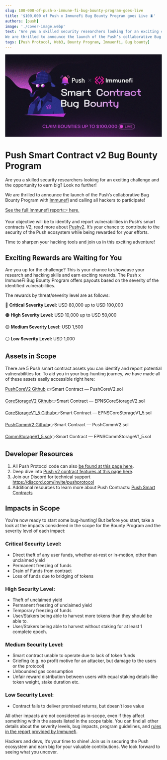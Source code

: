 ```yaml
---
slug: 100-000-of-push-x-immune-fi-bug-bounty-program-goes-live
title: '$100,000 of Push x ImmuneFi Bug Bounty Program goes Live 🪲'
authors: [push]
image: './cover-image.webp'
text: "Are you a skilled security researchers looking for an exciting challenge and the opportunity to earn big? Look no further!
We are thrilled to announce the launch of the Push’s collaborative Bug Bounty Program with Immunefi and calling all hackers to participate!"
tags: [Push Protocol, Web3, Bounty Program, Immuenfi, Bug bounty]
---
```


![Cover image of $100,000 of Push x ImmuneFi Bug Bounty Program goes Live 🪲](./cover-image.webp)
<!--truncate-->


<!--customheaderpoint-->
# Push Smart Contract v2 Bug Bounty Program


Are you a skilled security researchers looking for an exciting challenge and the opportunity to earn big? Look no further!


We are thrilled to announce the launch of the Push’s collaborative Bug Bounty Program with [Immunefi](https://immunefi.com/) and calling all hackers to participate!

[See the full Immunefi report👉 here.](https://immunefi.com/bounty/pushprotocol/)

Your objective will be to identify and report vulnerabilities in Push’s smart contracts V2, read more about [Pushv2](https://medium.com/push-protocol/push-protocol-v2-fee-pool-incentivized-chats-launching-in-june-959a3eab4966). It’s your chance to contribute to the security of the Push ecosystem while being rewarded for your efforts.

Time to sharpen your hacking tools and join us in this exciting adventure!

## Exciting Rewards are Waiting for You
Are you up for the challenge? This is your chance to showcase your research and hacking skills and earn exciting rewards. The Push x ImmuneFi Bug Bounty Program offers payouts based on the severity of the identified vulnerabilities.

The rewards by threat/severity level are as follows:

🔴 <b>Critical Severity Level:</b> USD 80,000 up to USD 100,000

🟠 <b>High Severity Level:</b> USD 10,000 up to USD 50,000

🟡 <b>Medium Severity Level:</b> USD 1,500

⚪ <b>Low Severity Level:</b> USD 1,000


## Assets in Scope
There are 5 Push smart contract assets you can identify and report potential vulnerabilities for. To aid you in your bug-hunting journey, we have made all of these assets easily accessible right here:

[PushCoreV2 Github](https://github.com/push-protocol/push-website/push-smart-contracts/blob/bug_bounty_dev/contracts/EPNSCore/PushCoreV2.sol) 👉Smart Contract — PushCoreV2.sol

[CoreStorageV2 Github](https://github.com/push-protocol/push-website/push-smart-contracts/blob/bug_bounty_dev/contracts/EPNSCore/EPNSCoreStorageV2.sol)👉Smart Contract — EPNSCoreStorageV2.sol

[CoreStorageV1_5 Github](https://github.com/push-protocol/push-website/push-smart-contracts/blob/bug_bounty_dev/contracts/EPNSCore/EPNSCoreStorageV1_5.sol)👉Smart Contract — EPNSCoreStorageV1_5.sol

[PushCommV2 Github](https://github.com/push-protocol/push-website/push-smart-contracts/blob/bug_bounty_dev/contracts/EPNSComm/PushCommV2.sol)👉Smart Contract — PushCommV2.sol

[CommStorageV1_5.sol](https://github.com/push-protocol/push-website/push-smart-contracts/blob/bug_bounty_dev/contracts/EPNSComm/EPNSCommStorageV1_5.sol)👉Smart Contract — EPNSCommStorageV1_5.sol

## Developer Resources
1. All Push Protocol code can also [be found at this page here](https://github.com/push-protocol/push-website/push-smart-contracts/blob/bug_bounty_dev/contracts/EPNSComm/EPNSCommStorageV1_5.sol).
2. Deep dive into [Push v2 contract features at this page here](https://docs.google.com/document/d/1GZsrj1XiiwFCPv453Ct-TziZyoLuwLjCdQuaF1AJ-V8/edit).
3. Join our Discord for technical support https://discord.com/invite/pushprotocol
4. Additional resources to learn more about Push Contracts: [Push Smart Contracts](/docs/notifications/push-smart-contracts/ "Guide to Push smart contracts")

## Impacts in Scope
You’re now ready to start some bug-hunting! But before you start, take a look at the impacts considered in the scope for the Bounty Program and the severity level of each impact:

### Critical Security Level:
- Direct theft of any user funds, whether at-rest or in-motion, other than unclaimed yield
- Permanent freezing of funds
- Drain of Funds from contract
- Loss of funds due to bridging of tokens
### High Security Level:
- Theft of unclaimed yield
- Permanent freezing of unclaimed yield
- Temporary freezing of funds
- User/Stakers being able to harvest more tokens than they should be able to.
- User/Stakers being able to harvest without staking for at least 1 complete epoch.
### Medium Security Level:
- Smart contract unable to operate due to lack of token funds
- Griefing (e.g. no profit motive for an attacker, but damage to the users or the protocol)
- Unbounded gas consumption
- Unfair reward distribution between users with equal staking details like token weight, stake duration etc.
### Low Security Level:
- Contract fails to deliver promised returns, but doesn’t lose value

All other impacts are not considered as in-scope, even if they affect something within the assets listed in the scope table. You can find all other details about the severity levels, bug impacts, program guidelines, and [rules in the report provided by Immunefi](https://immunefi.com/bounty/pushprotocol/).

Hackers and devs, it’s your time to shine! Join us in securing the Push ecosystem and earn big for your valuable contributions. We look forward to seeing what you uncover.






